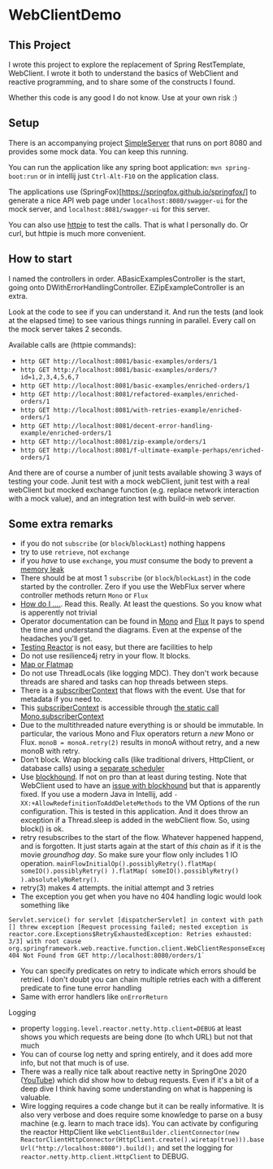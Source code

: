 # WebClientDemo

## This Project

I wrote this project to explore the replacement of Spring RestTemplate, WebClient. I wrote it both to understand the basics
of WebClient and reactive programming, and to share some of the constructs I found.

Whether this code is any good I do not know. Use at your own risk :) 

## Setup

There is an accompanying project [SimpleServer](https://github.com/lwiddershoven/simpleserver) that runs on port 8080
and provides some mock data. You can keep this running. 

You can run the application like any spring boot application: `mvn spring-boot:run` or in intellij just `Ctrl-Alt-F10` 
on the application class.

The applications use (SpringFox)[https://springfox.github.io/springfox/] to generate a nice API web page under `localhost:8080/swagger-ui`
for the mock server, and `localhost:8081/swagger-ui` for this server.

You can also use [httpie](https://httpie.org/) to test the calls. That is what I personally do. Or curl, but httpie is much more convenient.

## How to start

I named the controllers in order. ABasicExamplesController is the start, going onto DWithErrorHandlingController. 
EZipExampleController is an extra.

Look at the code to see if you can understand it. And run the tests (and look at the elapsed time) to see 
various things running in parallel. Every call on the mock server takes 2 seconds.

Available calls are (httpie commands):
- `http GET http://localhost:8081/basic-examples/orders/1`
- `http GET http://localhost:8081/basic-examples/orders/?id=1,2,3,4,5,6,7`
- `http GET http://localhost:8081/basic-examples/enriched-orders/1`
- `http GET http://localhost:8081/refactored-examples/enriched-orders/1`
- `http GET http://localhost:8081/with-retries-example/enriched-orders/1`
- `http GET http://localhost:8081/decent-error-handling-example/enriched-orders/1`
- `http GET http://localhost:8081/zip-example/orders/1`
- `http GET http://localhost:8081/f-ultimate-example-perhaps/enriched-orders/1`

And there are of course a number of junit tests available showing 3 ways of testing your code. 
Junit test with a mock webClient, junit test with a real webClient but mocked exchange function (e.g. replace
network interaction with a mock value), and an integration test with build-in web server.

## Some extra remarks

- if you do not `subscribe` (or `block`/`blockLast`) nothing happens
- try to use `retrieve`, not `exchange`
- if you *have* to use `exchange`, you *must* consume the body to prevent a [memory leak](https://docs.spring.io/spring-framework/docs/current/javadoc-api/org/springframework/web/reactive/function/client/WebClient.RequestHeadersSpec.html#exchange--)
- There should be at most 1 `subscribe` (or `block`/`blockLast`) in the code started by the controller. Zero if you use the WebFlux server where controller methods return `Mono` or `Flux`
- [How do I ....](https://projectreactor.io/docs/core/release/reference/#faq). Read this. Really. At least the questions. So you know what is apperently not trivial
- Operator documentation can be found in [Mono](https://projectreactor.io/docs/core/release/api/reactor/core/publisher/Mono.html) and [Flux](https://projectreactor.io/docs/core/release/api/reactor/core/publisher/Flux.html) 
  It pays to spend the time and understand the diagrams. Even at the expense of the headaches you'll get.
-  [Testing Reactor](https://projectreactor.io/docs/core/release/reference/#testing) is not easy, but there are facilities to help
- Do not use resilience4j retry in your flow. It blocks. 
- [Map or Flatmap](https://medium.com/@nikeshshetty/5-common-mistakes-of-webflux-novices-f8eda0cd6291#:~:text=Yes%20there%20is%20a%20difference,operations%20which%20are%20done%20synchronously.)
- Do not use ThreadLocals (like logging MDC). They don't work because threads are shared and tasks can hop threads between steps.
- There is a [subscriberContext](https://projectreactor.io/docs/core/release/reference/#context.write) that flows with the event. Use that for metadata if you need to.
- This [subscriberContext](https://projectreactor.io/docs/core/release/reference/#context.write) is accessible through [the static call Mono.subscriberContext](https://projectreactor.io/docs/core/release/api/reactor/core/publisher/Mono.html#subscriberContext--)
- Due to the multithreaded nature everything is or should be immutable. In particular, the various Mono and Flux operators return a *new* Mono or Flux. `monoB = monoA.retry(2)` results in monoA without retry, and a new monoB with retry.
- Don't block. Wrap blocking calls (like traditional drivers, HttpClient, or database calls) using a [separate scheduler](https://projectreactor.io/docs/core/release/reference/#faq.wrap-blocking)
- Use [blockhound](https://github.com/reactor/BlockHound). If not on pro than at least during testing. Note that WebClient used to have an [issue with blockhound](https://github.com/reactor/reactor-netty/issues/939) but that is apparently fixed.
  If you use a modern Java in Intellij, add `-XX:+AllowRedefinitionToAddDeleteMethods` to the VM Options of the run configuration. 
  This is tested in this application. And it does throw an exception if a Thread.sleep is added in the webClient flow. So, using block() is ok.
- retry resubscribes to the start of the flow. Whatever happened happend, and is forgotten. It just starts again at the start of _this chain_ as if it is the movie _groundhog day_. 
  So make sure your flow only includes 1 IO operation.  `mainFlowInitialOp().possiblyRetry().flatMap( someIO().possiblyRetry() ).flatMap( someIO().possiblyRetry() ).absolutelyNoRetry()`.
- retry(3) makes 4 attempts. the initial attempt and 3 retries
- The exception you get when you have no 404 handling logic would look something like 
```log4j
Servlet.service() for servlet [dispatcherServlet] in context with path [] threw exception [Request processing failed; nested exception is reactor.core.Exceptions$RetryExhaustedException: Retries exhausted: 3/3] with root cause 
org.springframework.web.reactive.function.client.WebClientResponseException$NotFound: 404 Not Found from GET http://localhost:8080/orders/1`
```  
- You can specify predicates on retry to indicate which errors should be retried. I don't doubt you can chain multiple retries each with a different predicate to fine tune error handling
- Same with error handlers like `onErrorReturn`

Logging
- property `logging.level.reactor.netty.http.client=DEBUG` at least shows you which requests are being done (to whch URL) but not that much
- You can of course log netty and spring entirely, and it does add more info, but not that much is of use.
- There was a really nice talk about reactive netty in SpringOne 2020 ([YouTube](https://www.youtube.com/watch?v=LLSln1_JAMY)) which did show how to debug requests. 
  Even if it's a bit of a deep dive I think having some understanding on what is happening is valuable. 
- Wire logging requires a code change but it can be really informative. It is also very verbose and does require some knowledge to parse on a busy machine (e.g. learn to mach trace ids).
  You can activate by configuring the reactor HttpClient like `webClientBuilder.clientConnector(new ReactorClientHttpConnector(HttpClient.create().wiretap(true))).baseUrl("http://localhost:8080").build();`
  and set the logging for `reactor.netty.http.client.HttpClient` to DEBUG.